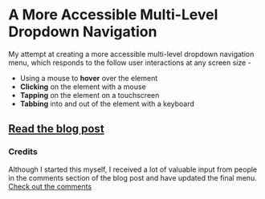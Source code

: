 # A More Accessible Multi-Level Dropdown Navigation

My attempt at creating a more accessible multi-level dropdown navigation menu, which responds to the follow user interactions at any screen size - 

- Using a mouse to **hover** over the element
- **Clicking** on the element with a mouse
- **Tapping** on the element on a touchscreen
- **Tabbing** into and out of the element with a keyboard

## [Read the blog post](http://bitsofco.de/2015/accessible-multi-level-dropdown-navigation/)


### Credits

Although I started this myself, I received a lot of valuable input from people in the comments section of the blog post and have updated the final menu. [Check out the comments](http://bitsofco.de/2015/accessible-multi-level-dropdown-navigation/#disqus_thread)